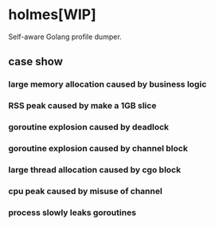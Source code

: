 # holmes[WIP]

Self-aware Golang profile dumper.

## case show

### large memory allocation caused by business logic

### RSS peak caused by make a 1GB slice

### goroutine explosion caused by deadlock

### goroutine explosion caused by channel block

### large thread allocation caused by cgo block 

### cpu peak caused by misuse of channel

### process slowly leaks goroutines
